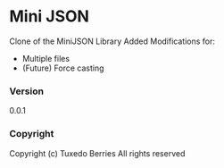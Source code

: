 # Mini JSON

Clone of the MiniJSON Library
Added Modifications for:
* Multiple files
* (Future) Force casting

### Version
0.0.1

### Copyright
Copyright (c) Tuxedo Berries All rights reserved
